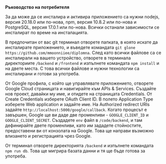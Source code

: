 **Ръководство на потребителя**

За да може да се инсталира и активира приложението са нужни nodejs, версия 20.18.0 или по-нова, npm, версия 10.8.2 или по-нова и PostgreSQL, версия 17.0.1 или по-нова. Всички останали зависимости се инсталират по време на инсталацията. 

В 	предпочитан от вас git терминал отворете папката, в която искате да инсталирате приложението, и въведете командата `git glone https://github.com/mmoonniiee/diplomna`. След като всички файлове са се инсталирали на вашето устройство, отворете в терминала директориите `/backend` и `/frontend` и изпълнете командата `npm install` и на двете места. С това всички файлове и нужни технологии са инсталирани и готови за употреба. 

От Google профила, с който ще управлявате приложението, отворете Google Cloud страницата и навигирайте към APIs & Services. Създайте нов проект, давайки му име, и отидете на страницата Credentials. От Create Credentials изберете OAuth Client ID. В полето Application Type изберете Web application и задайте име. На Authorized redirect URIs задайте `http://localhost:5000/google/callback`. Когато процесът е завършен, Google ще ви даде две променливи - `GOOGLE_CLIENT_ID` и `GOOGLE_CLIENT_SECRET`. Създадете `env` файл в `/code/backend`, и там дефинирайте двете променливи, като им зададете стойностите, предоставени ви от конзолата на Google. Това ще направи възможно влизането и регистрацията чрез Google.

От терминал отворете директорията `/backend` и изпълнете командата `npm run db`. Това ще мигрира базата данни и тя ще бъде готова за употреба. 
